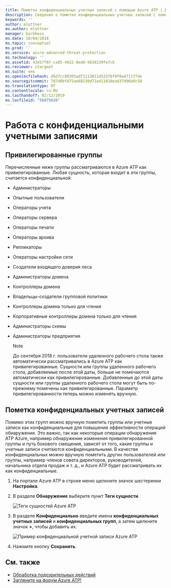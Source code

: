 ```yaml
---
title: Пометка конфиденциальных учетных записей с помощью Azure ATP | Документы Майкрософт
description: Сведения о пометке конфиденциальных учетных записей с помощью с помощью Azure Advanced Threat Protection (ATP)
keywords: ''
author: mlottner
ms.author: mlottner
manager: barbkess
ms.date: 10/04/2018
ms.topic: conceptual
ms.prod: ''
ms.service: azure-advanced-threat-protection
ms.technology: ''
ms.assetid: 43e57f87-ca85-4922-8ed0-9830139fe7cb
ms.reviewer: itargoet
ms.suite: ems
ms.openlocfilehash: d5d7cc89303adf1113811d525f6f0f0a4711ffde
ms.sourcegitcommit: 78748bfd75ae68230d72ad11010ead37d96b0c58
ms.translationtype: HT
ms.contentlocale: ru-RU
ms.lasthandoff: 02/12/2019
ms.locfileid: "56075626"
---
```

# <a name="working-with-sensitive-accounts"></a>Работа с конфиденциальными учетными записями

## <a name="sensitive-groups"></a>Привилегированные группы

Перечисленные ниже группы рассматриваются в Azure ATP как привилегированные. Любая сущность, которая входит в эти группы, считается конфиденциальной:

- Администраторы
- Опытные пользователи
- Операторы учета
- Операторы сервера
- Операторы печати
- Операторы архива
- Репликаторы
- Операторы настройки сети 
- Создатели входящего доверия леса
- Администраторы домена
- Контроллеры домена
- Владельцы-создатели групповой политики 
- Контроллеры домена только для чтения 
- Корпоративные контроллеры домена только для чтения 
- Администраторы схемы 
- Администраторы предприятия

  > [!NOTE]
  > До сентября 2018 г. пользователи удаленного рабочего стола также автоматически рассматривались в Azure ATP как привилегированные. Сущности или группы удаленного рабочего стола, добавляемые после этой даты, больше не помечаются автоматически как привилегированные. Добавленные до этой даты сущности или группы удаленного рабочего стола могут быть по-прежнему помечены как привилегированные. Параметр привилегированности теперь можно изменять вручную.  

## <a name="tagging-sensitive-accounts"></a>Пометка конфиденциальных учетных записей

Помимо этих групп можно вручную пометить группы или учетные записи как конфиденциальные для повышения эффективности операций обнаружения. Это важно, так как некоторые операции обнаружения ATP Azure, например обнаружение изменения привилегированной группы и путь бокового смещения, зависят от того, какие группы и учетные записи считаются конфиденциальными. В качестве конфиденциальных можно вручную пометить других пользователей или группы, например членов совета директоров, руководителей, начальника отдела продаж и т. д., и Azure ATP будет рассматривать их как конфиденциальные.

1.  На портале Azure ATP в строке меню щелкните значок шестеренки **Настройка**.

2.  В разделе **Обнаружение** выберите пункт **Теги сущности**.

    ![Теги сущностей Azure ATP](media/entity-tags.png)

3.  В разделе **Конфиденциально** введите имена **конфиденциальных учетных записей** и **конфиденциальных групп**, а затем щелкните значок **+**, чтобы добавить их.

    ![Пример конфиденциальной учетной записи Azure ATP](media/sensitive-account-sample.png)

4. Нажмите кнопку **Сохранить**.

    
## <a name="see-also"></a>См. также

- [Обработка подозрительных действий](working-with-suspicious-activities.md)
- [Загляните на форум Azure ATP!](https://aka.ms/azureatpcommunity)